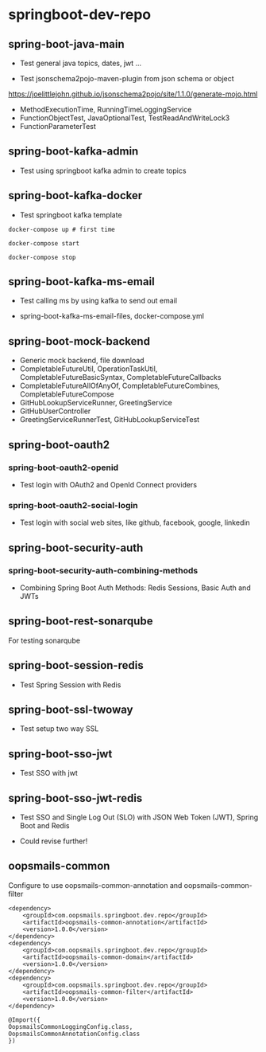 # springboot-dev-repo

## spring-boot-java-main
- Test general java topics, dates, jwt ...

- Test jsonschema2pojo-maven-plugin from json schema or object

https://joelittlejohn.github.io/jsonschema2pojo/site/1.1.0/generate-mojo.html

- MethodExecutionTime, RunningTimeLoggingService
- FunctionObjectTest, JavaOptionalTest, TestReadAndWriteLock3
- FunctionParameterTest

## spring-boot-kafka-admin

- Test using springboot kafka admin to create topics

## spring-boot-kafka-docker

- Test springboot kafka template

```
docker-compose up # first time

docker-compose start

docker-compose stop

```

## spring-boot-kafka-ms-email

- Test calling ms by using kafka to send out email

- spring-boot-kafka-ms-email-files, docker-compose.yml

## spring-boot-mock-backend

- Generic mock backend, file download
- CompletableFutureUtil, OperationTaskUtil, CompletableFutureBasicSyntax, CompletableFutureCallbacks
- CompletableFutureAllOfAnyOf, CompletableFutureCombines, CompletableFutureCompose
- GitHubLookupServiceRunner, GreetingService
- GitHubUserController
- GreetingServiceRunnerTest, GitHubLookupServiceTest

## spring-boot-oauth2

### spring-boot-oauth2-openid
- Test login with OAuth2 and OpenId Connect providers

### spring-boot-oauth2-social-login

- Test login with social web sites, like github, facebook, google, linkedin

## spring-boot-security-auth

### spring-boot-security-auth-combining-methods

- Combining Spring Boot Auth Methods: Redis Sessions, Basic Auth and JWTs

## spring-boot-rest-sonarqube

For testing sonarqube

## spring-boot-session-redis

- Test Spring Session with Redis

## spring-boot-ssl-twoway

- Test setup two way SSL

## spring-boot-sso-jwt

- Test SSO with jwt

## spring-boot-sso-jwt-redis

- Test SSO and Single Log Out (SLO) with JSON Web Token (JWT), Spring Boot and Redis

- Could revise further!

## oopsmails-common

Configure to use oopsmails-common-annotation and oopsmails-common-filter

```
<dependency>
    <groupId>com.oopsmails.springboot.dev.repo</groupId>
    <artifactId>oopsmails-common-annotation</artifactId>
    <version>1.0.0</version>
</dependency>
<dependency>
    <groupId>com.oopsmails.springboot.dev.repo</groupId>
    <artifactId>oopsmails-common-domain</artifactId>
    <version>1.0.0</version>
</dependency>
<dependency>
    <groupId>com.oopsmails.springboot.dev.repo</groupId>
    <artifactId>oopsmails-common-filter</artifactId>
    <version>1.0.0</version>
</dependency>

@Import({
OopsmailsCommonLoggingConfig.class,
OopsmailsCommonAnnotationConfig.class
})

```

